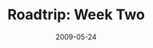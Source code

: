 ---
layout: media
category: media
title: "Roadtrip: Week Two"
date: 2009-05-24
description: "Steven and David set off in search of a story about reconciliation."
tag: 
 - reconciliation
 - acts
 - early-church
 - marriage
yt-embed-url: "//www.youtube.com/embed/NvTOJHBZ4rU"
video: "http://s3.amazonaws.com/crossroads-media/other-media/video/Roadtrip2.mp4"
video-poster: "http://s3.amazonaws.com/crossroads-media/images/Roadtrip2-still.jpg"
---